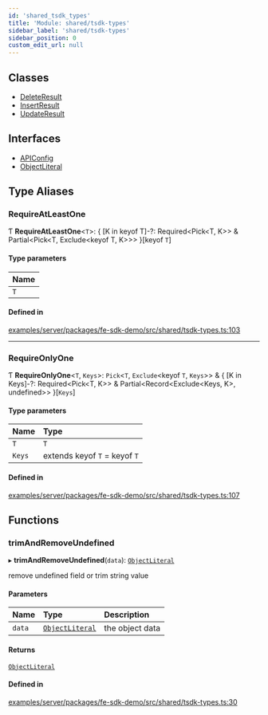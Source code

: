```yaml
---
id: 'shared_tsdk_types'
title: 'Module: shared/tsdk-types'
sidebar_label: 'shared/tsdk-types'
sidebar_position: 0
custom_edit_url: null
---
```


## Classes

- [DeleteResult](../classes/shared_tsdk_types.DeleteResult.md)
- [InsertResult](../classes/shared_tsdk_types.InsertResult.md)
- [UpdateResult](../classes/shared_tsdk_types.UpdateResult.md)

## Interfaces

- [APIConfig](../interfaces/shared_tsdk_types.APIConfig.md)
- [ObjectLiteral](../interfaces/shared_tsdk_types.ObjectLiteral.md)

## Type Aliases

### RequireAtLeastOne

Ƭ **RequireAtLeastOne**<`T`\>: { [K in keyof T]-?: Required<Pick<T, K\>\> & Partial<Pick<T, Exclude<keyof T, K\>\>\> }[keyof `T`]

#### Type parameters

| Name |
| :--- |
| `T`  |

#### Defined in

[examples/server/packages/fe-sdk-demo/src/shared/tsdk-types.ts:103](https://github.com/jiouiuw/tsdk-monorepo/blob/f48ea35/examples/server/packages/fe-sdk-demo/src/shared/tsdk-types.ts#L103)

---

### RequireOnlyOne

Ƭ **RequireOnlyOne**<`T`, `Keys`\>: `Pick`<`T`, `Exclude`<keyof `T`, `Keys`\>\> & { [K in Keys]-?: Required<Pick<T, K\>\> & Partial<Record<Exclude<Keys, K\>, undefined\>\> }[`Keys`]

#### Type parameters

| Name   | Type                          |
| :----- | :---------------------------- |
| `T`    | `T`                           |
| `Keys` | extends keyof `T` = keyof `T` |

#### Defined in

[examples/server/packages/fe-sdk-demo/src/shared/tsdk-types.ts:107](https://github.com/jiouiuw/tsdk-monorepo/blob/f48ea35/examples/server/packages/fe-sdk-demo/src/shared/tsdk-types.ts#L107)

## Functions

### trimAndRemoveUndefined

▸ **trimAndRemoveUndefined**(`data`): [`ObjectLiteral`](../interfaces/shared_tsdk_types.ObjectLiteral.md)

remove undefined field or trim string value

#### Parameters

| Name   | Type                                                                | Description     |
| :----- | :------------------------------------------------------------------ | :-------------- |
| `data` | [`ObjectLiteral`](../interfaces/shared_tsdk_types.ObjectLiteral.md) | the object data |

#### Returns

[`ObjectLiteral`](../interfaces/shared_tsdk_types.ObjectLiteral.md)

#### Defined in

[examples/server/packages/fe-sdk-demo/src/shared/tsdk-types.ts:30](https://github.com/jiouiuw/tsdk-monorepo/blob/f48ea35/examples/server/packages/fe-sdk-demo/src/shared/tsdk-types.ts#L30)
